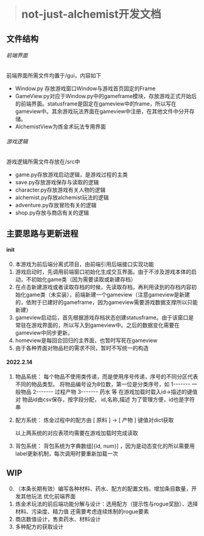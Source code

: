 > # not-just-alchemist开发文档

## 文件结构

###### 前端界面

前端界面所需文件均置于/gui，内容如下

* Window.py 存放游戏窗口Window与游戏首页固定的Frame
* GameView.py对应于Window.py中的gameframe模块，存放游戏正式开始后的前端界面。statusframe是固定在gameview中的frame，所以写在gameview中。其余游戏玩法界面在gameview中注册，在其他文件中分开存储。
* AlchemistView为炼金术玩法专用界面

###### 游戏逻辑

游戏逻辑所需文件存放在/src中

* game.py存放游戏启动逻辑，是游戏过程的主类
* save.py存放游戏保存与读取的逻辑
* character.py存放游戏有关人物的逻辑
* alchemist.py存放alchemist玩法的逻辑
* adventure.py存放冒险有关的逻辑
* shop.py存放与商店有关的逻辑

## 主要思路与更新进程

#### init

0. 本游戏为前后端分离式项目，由前端引用后端接口实现功能
1. 游戏启动时，先调用前端窗口初始化生成交互界面。由于不涉及游戏本体的启动，不初始化game类（因为需要读取或新建存档）
2. 在点击新建游戏或者读取存档的时候，先读取存档，再利用读到的存档内容初始化game类（未实装），前端新建一个gameview（注意gameview是新建的，依附于已建好的gameframe，因为gameview需要游戏数据支撑所以只能新建）
3. gameview启动后，首先根据游戏存档状态创建statusframe。由于该窗口是常驻在游戏界面的，所以写入到gameview中。之后的数据变化需要在gameview中同步更新。
4. homeview是每回合回归的主界面，也暂时写死在gameview
5. 由于各种界面对物品栏的需求不同，暂时不写统一的构造

#### 2022.2.14

1. 物品系统：
   每个物品不使用类传递，而是使用序号传递，序号的不同分区代表不同的物品类型。
   将物品编号设为8位数，第一位是分类序号，如
   1------- 一般物品
   2------- 过程产物
   3------- 药水
   等
   在游戏加载时载入id->描述的键值对
   物品id由csv保存，按字段分配， id,名称,描述
   为了管理方便，id也是字符串
2. 配方系统：
   炼金过程中的配方由 [ 原料 ] -> [ 产物 ] 键值对dict获取

   以上两系统的对应表项均需要在游戏加载时完成读取
3. 背包系统：
   背包系统为字典数组[{id, num}] ，因为是动态变化的所以需要用label更新机制，每次调用时要重新加载一次

## WIP

0. （本条长期有效）编写各种材料、药水、配方的配置文档，增加条目数量，开发其他玩法
   优化前端界面
1. 炼金术玩法的前后端功能分解与设计：选用配方（提示性与rogue奖励）、选择材料、污染度、精力值
   还需要考虑连续炼制的rogue要素
2. 商店数值设计，售卖药水、材料设计
3. 多种配方的获取设计
